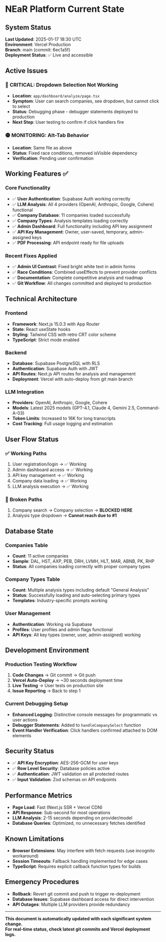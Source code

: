 # NEaR Platform Current State

## System Status
**Last Updated**: 2025-01-17 18:30 UTC  
**Environment**: Vercel Production  
**Branch**: main (commit: 6ec1a5f)  
**Deployment Status**: ✅ Live and accessible

## Active Issues

### 🔴 **CRITICAL: Dropdown Selection Not Working**
- **Location**: `app/dashboard/analyze/page.tsx`
- **Symptom**: User can search companies, see dropdown, but cannot click to select
- **Status**: Debugging phase - debugger statements deployed to production
- **Next Step**: User testing to confirm if click handlers fire

### 🟡 **MONITORING: Alt-Tab Behavior**
- **Location**: Same file as above
- **Status**: Fixed race conditions, removed isVisible dependency
- **Verification**: Pending user confirmation

## Working Features ✅

### Core Functionality
- ✅ **User Authentication**: Supabase Auth working correctly
- ✅ **LLM Analysis**: All 4 providers (OpenAI, Anthropic, Google, Cohere) functional
- ✅ **Company Database**: 11 companies loaded successfully
- ✅ **Company Types**: Analysis templates loading correctly
- ✅ **Admin Dashboard**: Full functionality including API key assignment
- ✅ **API Key Management**: Owner, user-saved, temporary, admin-assigned keys
- ✅ **PDF Processing**: API endpoint ready for file uploads

### Recent Fixes Applied
- ✅ **Admin UI Contrast**: Fixed bright white text in admin forms
- ✅ **Race Conditions**: Combined useEffects to prevent provider conflicts
- ✅ **Documentation**: Complete competitive analysis and roadmap
- ✅ **Git Workflow**: All changes committed and deployed to production

## Technical Architecture

### Frontend
- **Framework**: Next.js 15.0.3 with App Router
- **State**: React useState hooks
- **Styling**: Tailwind CSS with retro CRT color scheme
- **TypeScript**: Strict mode enabled

### Backend
- **Database**: Supabase PostgreSQL with RLS
- **Authentication**: Supabase Auth with JWT
- **API Routes**: Next.js API routes for analysis and management
- **Deployment**: Vercel with auto-deploy from git main branch

### LLM Integration
- **Providers**: OpenAI, Anthropic, Google, Cohere
- **Models**: Latest 2025 models (GPT-4.1, Claude 4, Gemini 2.5, Command-A-03)
- **Token Limits**: Increased to 16K for long transcripts
- **Cost Tracking**: Full usage logging and estimation

## User Flow Status

### ✅ **Working Paths**
1. User registration/login → ✅ Working
2. Admin dashboard access → ✅ Working  
3. API key management → ✅ Working
4. Company data loading → ✅ Working
5. LLM analysis execution → ✅ Working

### 🔴 **Broken Paths**
1. Company search → Company selection → **BLOCKED HERE**
2. Analysis type dropdown → **Cannot reach due to #1**

## Database State

### Companies Table
- **Count**: 11 active companies
- **Sample**: DAL, HST, AXP, PEB, DRH, LVMH, HLT, MAR, ABNB, PK, RHP
- **Status**: All companies loading correctly with proper company types

### Company Types Table  
- **Count**: Multiple analysis types including default "General Analysis"
- **Status**: Successfully loading and auto-selecting primary types
- **Templates**: Industry-specific prompts working

### User Management
- **Authentication**: Working via Supabase
- **Profiles**: User profiles and admin flags functional
- **API Keys**: All key types (owner, user, admin-assigned) working

## Development Environment

### Production Testing Workflow
1. **Code Changes** → Git commit → Git push
2. **Vercel Auto-Deploy** → ~30 seconds deployment time
3. **Live Testing** → User tests on production site
4. **Issue Reporting** → Back to step 1

### Current Debugging Setup
- **Enhanced Logging**: Distinctive console messages for programmatic vs user actions
- **Debugger Statements**: Added to `handleCompanySelect` function
- **Event Handler Verification**: Click handlers confirmed attached to DOM elements

## Security Status
- ✅ **API Key Encryption**: AES-256-GCM for user keys
- ✅ **Row Level Security**: Database policies active
- ✅ **Authentication**: JWT validation on all protected routes
- ✅ **Input Validation**: Zod schemas on API endpoints

## Performance Metrics
- **Page Load**: Fast (Next.js SSR + Vercel CDN)
- **API Response**: Sub-second for most operations
- **LLM Analysis**: 2-15 seconds depending on provider/model
- **Database Queries**: Optimized, no unnecessary fetches identified

## Known Limitations
- **Browser Extensions**: May interfere with fetch requests (use incognito workaround)
- **Session Timeouts**: Fallback handling implemented for edge cases
- **TypeScript**: Requires explicit callback function types for builds

## Emergency Procedures
- **Rollback**: Revert git commit and push to trigger re-deployment
- **Database Issues**: Supabase dashboard access for direct intervention
- **API Outages**: Multiple LLM providers provide redundancy

---

**This document is automatically updated with each significant system change.**  
**For real-time status, check latest git commits and Vercel deployment logs.**